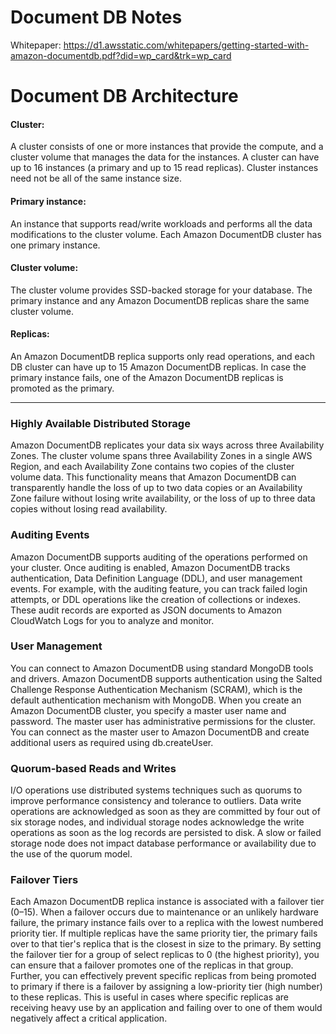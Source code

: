# Document DB Notes
Whitepaper: https://d1.awsstatic.com/whitepapers/getting-started-with-amazon-documentdb.pdf?did=wp_card&trk=wp_card

# Document DB Architecture


#### Cluster:
 A cluster consists of one or more instances that provide the compute,
and a cluster volume that manages the data for the instances. A cluster can
have up to 16 instances (a primary and up to 15 read replicas). Cluster
instances need not be all of the same instance size.



#### Primary instance:

An instance that supports read/write workloads and performs
all the data modifications to the cluster volume. Each Amazon DocumentDB
cluster has one primary instance.
####  Cluster volume:

 The cluster volume provides SSD-backed storage for your
database. The primary instance and any Amazon DocumentDB replicas share
the same cluster volume.
####  Replicas:

An Amazon DocumentDB replica supports only read operations, and
each DB cluster can have up to 15 Amazon DocumentDB replicas. In case the
primary instance fails, one of the Amazon DocumentDB replicas is promoted as
the primary.


--------


### Highly Available Distributed Storage
Amazon DocumentDB replicates your data six ways across three Availability Zones.
The cluster volume spans three Availability Zones in a single AWS Region, and each
Availability Zone contains two copies of the cluster volume data. This functionality
means that Amazon DocumentDB can transparently handle the loss of up to two data
copies or an Availability Zone failure without losing write availability, or the loss of up to
three data copies without losing read availability.

###  Auditing Events
Amazon DocumentDB supports auditing of the operations performed on your cluster.
Once auditing is enabled, Amazon DocumentDB tracks authentication, Data Definition
Language (DDL), and user management events. For example, with the auditing feature,
you can track failed login attempts, or DDL operations like the creation of collections or
indexes. These audit records are exported as JSON documents to Amazon CloudWatch
Logs for you to analyze and monitor.

### User Management
You can connect to Amazon DocumentDB using standard MongoDB tools and drivers.
Amazon DocumentDB supports authentication using the Salted Challenge Response
Authentication Mechanism (SCRAM), which is the default authentication mechanism
with MongoDB.
When you create an Amazon DocumentDB cluster, you specify a master user name
and password. The master user has administrative permissions for the cluster. You can
connect as the master user to Amazon DocumentDB and create additional users as
required using db.createUser.


### Quorum-based Reads and Writes
I/O operations use distributed systems techniques such as quorums to improve
performance consistency and tolerance to outliers. Data write operations are
acknowledged as soon as they are committed by four out of six storage nodes, and
individual storage nodes acknowledge the write operations as soon as the log records
are persisted to disk. A slow or failed storage node does not impact database
performance or availability due to the use of the quorum model.

### Failover Tiers
Each Amazon DocumentDB replica instance is associated with a failover tier (0–15).
When a failover occurs due to maintenance or an unlikely hardware failure, the primary
instance fails over to a replica with the lowest numbered priority tier. If multiple replicas
have the same priority tier, the primary fails over to that tier's replica that is the closest
in size to the primary.
By setting the failover tier for a group of select replicas to 0 (the highest priority), you
can ensure that a failover promotes one of the replicas in that group. Further, you can
effectively prevent specific replicas from being promoted to primary if there is a failover
by assigning a low-priority tier (high number) to these replicas. This is useful in cases
where specific replicas are receiving heavy use by an application and failing over to one
of them would negatively affect a critical application.
